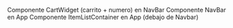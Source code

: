 Componente CartWidget (carrito + numero) en NavBar
Componente NavBar en App
Componente ItemListContainer en App (debajo de Navbar)